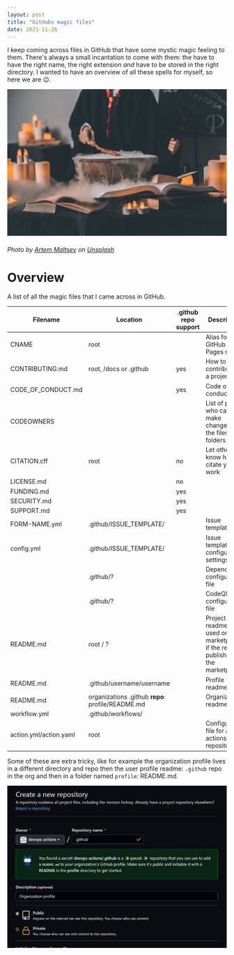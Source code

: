 ```yaml
---
layout: post
title: "GitHubs magic files"
date: 2021-11-26
---
```


I keep coming across files in GitHub that have some mystic magic feeling to them. There's always a small incantation to come with them: the have to have the right name, the right extension *and* have to be stored in the right directory. I wanted to have an overview of all these spells for myself, so here we are 😉.

![Photo of a cauldron with a person pointing a want to it, mist coming out of the cauldron](/images/20211126/20211126-github-magic-files.jpg)
###### Photo by <a href="https://unsplash.com/@art_maltsev?utm_source=unsplash&utm_medium=referral&utm_content=creditCopyText">Artem Maltsev</a> on <a href="https://unsplash.com/s/photos/magic?utm_source=unsplash&utm_medium=referral&utm_content=creditCopyText">Unsplash</a>
  
# Overview
A list of all the magic files that I came across in GitHub.

|Filename|Location|.github repo support|Description|Docs|
|---|---|---|---|---|
|CNAME|root||Alias for the GitHub Pages site||
|CONTRIBUTING.md|root, /docs or .github|yes|How to contribute to a project|[guidelines](https://docs.github.com/en/communities/setting-up-your-project-for-healthy-contributions/setting-guidelines-for-repository-contributors)|
|CODE_OF_CONDUCT.md||yes|Code of conduct||
|CODEOWNERS|||List of people who can make changes to the files or folders|
|CITATION.cff|root|no|Let others know how to citate your work|[cff](https://docs.github.com/en/repositories/managing-your-repositorys-settings-and-features/customizing-your-repository/about-citation-files)|
|LICENSE.md||no|||
|FUNDING.md||yes|||
|SECURITY.md||yes|||
|SUPPORT.md||yes|||
|FORM-NAME.yml|.github/ISSUE_TEMPLATE/||Issue templates|[templates](https://docs.github.com/en/communities/using-templates-to-encourage-useful-issues-and-pull-requests/configuring-issue-templates-for-your-repository)|
|config.yml|.github/ISSUE_TEMPLATE/||Issue templates configuration settings|[template chooser](https://docs.github.com/en/communities/using-templates-to-encourage-useful-issues-and-pull-requests/configuring-issue-templates-for-your-repository#configuring-the-template-chooser)|
||.github/?||Dependabot configuration file||
||.github/?||CodeQL configuration file||
|README.md|root / ? ||Project readme, also used on marketplace if the repo is published to the marketplace|
|README.md|.github/username/username||Profile readme|[About readme's](https://docs.github.com/en/repositories/managing-your-repositorys-settings-and-features/customizing-your-repository/about-readmes)|
|README.md|organizations .github **repo**: profile/README.md||Organization readme|[Organization readme](https://docs.github.com/en/organizations/collaborating-with-groups-in-organizations/customizing-your-organizations-profile)|
|workflow.yml|.github/workflows/|||[workflows](https://docs.github.com/en/github/automating-your-workflow/automating-workflows-with-github-actions)|
|action.yml/action.yaml|root||Configuration file for an actions repository||

Some of these are extra tricky, like for example the organization profile lives in a different directory and repo then the user profile readme: `.github` repo in the org and then in a folder named `profile`: README.md.

![Screenshot of creating the .github repo](/images/20211126/20211126-org-profile.jpg.png)